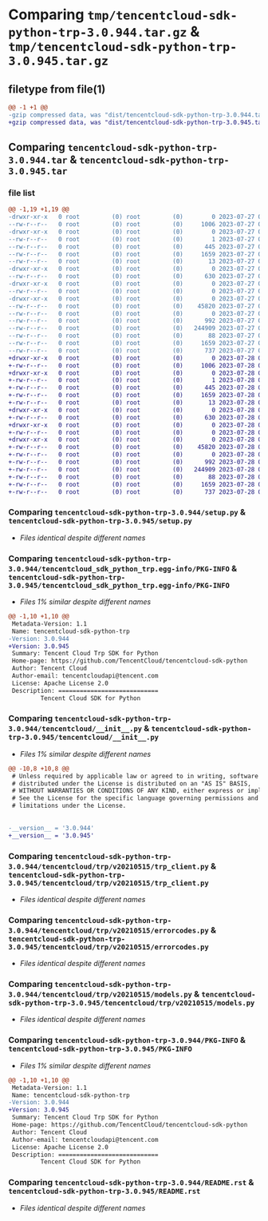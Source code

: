 # Comparing `tmp/tencentcloud-sdk-python-trp-3.0.944.tar.gz` & `tmp/tencentcloud-sdk-python-trp-3.0.945.tar.gz`

## filetype from file(1)

```diff
@@ -1 +1 @@
-gzip compressed data, was "dist/tencentcloud-sdk-python-trp-3.0.944.tar", last modified: Thu Jul 27 02:26:34 2023, max compression
+gzip compressed data, was "dist/tencentcloud-sdk-python-trp-3.0.945.tar", last modified: Fri Jul 28 00:38:27 2023, max compression
```

## Comparing `tencentcloud-sdk-python-trp-3.0.944.tar` & `tencentcloud-sdk-python-trp-3.0.945.tar`

### file list

```diff
@@ -1,19 +1,19 @@
-drwxr-xr-x   0 root         (0) root         (0)        0 2023-07-27 02:26:34.000000 tencentcloud-sdk-python-trp-3.0.944/
--rw-r--r--   0 root         (0) root         (0)     1006 2023-07-27 02:26:34.000000 tencentcloud-sdk-python-trp-3.0.944/setup.py
-drwxr-xr-x   0 root         (0) root         (0)        0 2023-07-27 02:26:34.000000 tencentcloud-sdk-python-trp-3.0.944/tencentcloud_sdk_python_trp.egg-info/
--rw-r--r--   0 root         (0) root         (0)        1 2023-07-27 02:26:34.000000 tencentcloud-sdk-python-trp-3.0.944/tencentcloud_sdk_python_trp.egg-info/dependency_links.txt
--rw-r--r--   0 root         (0) root         (0)      445 2023-07-27 02:26:34.000000 tencentcloud-sdk-python-trp-3.0.944/tencentcloud_sdk_python_trp.egg-info/SOURCES.txt
--rw-r--r--   0 root         (0) root         (0)     1659 2023-07-27 02:26:34.000000 tencentcloud-sdk-python-trp-3.0.944/tencentcloud_sdk_python_trp.egg-info/PKG-INFO
--rw-r--r--   0 root         (0) root         (0)       13 2023-07-27 02:26:34.000000 tencentcloud-sdk-python-trp-3.0.944/tencentcloud_sdk_python_trp.egg-info/top_level.txt
-drwxr-xr-x   0 root         (0) root         (0)        0 2023-07-27 02:26:34.000000 tencentcloud-sdk-python-trp-3.0.944/tencentcloud/
--rw-r--r--   0 root         (0) root         (0)      630 2023-07-27 02:26:34.000000 tencentcloud-sdk-python-trp-3.0.944/tencentcloud/__init__.py
-drwxr-xr-x   0 root         (0) root         (0)        0 2023-07-27 02:26:34.000000 tencentcloud-sdk-python-trp-3.0.944/tencentcloud/trp/
--rw-r--r--   0 root         (0) root         (0)        0 2023-07-27 02:26:34.000000 tencentcloud-sdk-python-trp-3.0.944/tencentcloud/trp/__init__.py
-drwxr-xr-x   0 root         (0) root         (0)        0 2023-07-27 02:26:34.000000 tencentcloud-sdk-python-trp-3.0.944/tencentcloud/trp/v20210515/
--rw-r--r--   0 root         (0) root         (0)    45820 2023-07-27 02:26:34.000000 tencentcloud-sdk-python-trp-3.0.944/tencentcloud/trp/v20210515/trp_client.py
--rw-r--r--   0 root         (0) root         (0)        0 2023-07-27 02:26:34.000000 tencentcloud-sdk-python-trp-3.0.944/tencentcloud/trp/v20210515/__init__.py
--rw-r--r--   0 root         (0) root         (0)      992 2023-07-27 02:26:34.000000 tencentcloud-sdk-python-trp-3.0.944/tencentcloud/trp/v20210515/errorcodes.py
--rw-r--r--   0 root         (0) root         (0)   244909 2023-07-27 02:26:34.000000 tencentcloud-sdk-python-trp-3.0.944/tencentcloud/trp/v20210515/models.py
--rw-r--r--   0 root         (0) root         (0)       88 2023-07-27 02:26:34.000000 tencentcloud-sdk-python-trp-3.0.944/setup.cfg
--rw-r--r--   0 root         (0) root         (0)     1659 2023-07-27 02:26:34.000000 tencentcloud-sdk-python-trp-3.0.944/PKG-INFO
--rw-r--r--   0 root         (0) root         (0)      737 2023-07-27 02:26:34.000000 tencentcloud-sdk-python-trp-3.0.944/README.rst
+drwxr-xr-x   0 root         (0) root         (0)        0 2023-07-28 00:38:27.000000 tencentcloud-sdk-python-trp-3.0.945/
+-rw-r--r--   0 root         (0) root         (0)     1006 2023-07-28 00:38:27.000000 tencentcloud-sdk-python-trp-3.0.945/setup.py
+drwxr-xr-x   0 root         (0) root         (0)        0 2023-07-28 00:38:27.000000 tencentcloud-sdk-python-trp-3.0.945/tencentcloud_sdk_python_trp.egg-info/
+-rw-r--r--   0 root         (0) root         (0)        1 2023-07-28 00:38:27.000000 tencentcloud-sdk-python-trp-3.0.945/tencentcloud_sdk_python_trp.egg-info/dependency_links.txt
+-rw-r--r--   0 root         (0) root         (0)      445 2023-07-28 00:38:27.000000 tencentcloud-sdk-python-trp-3.0.945/tencentcloud_sdk_python_trp.egg-info/SOURCES.txt
+-rw-r--r--   0 root         (0) root         (0)     1659 2023-07-28 00:38:27.000000 tencentcloud-sdk-python-trp-3.0.945/tencentcloud_sdk_python_trp.egg-info/PKG-INFO
+-rw-r--r--   0 root         (0) root         (0)       13 2023-07-28 00:38:27.000000 tencentcloud-sdk-python-trp-3.0.945/tencentcloud_sdk_python_trp.egg-info/top_level.txt
+drwxr-xr-x   0 root         (0) root         (0)        0 2023-07-28 00:38:27.000000 tencentcloud-sdk-python-trp-3.0.945/tencentcloud/
+-rw-r--r--   0 root         (0) root         (0)      630 2023-07-28 00:38:27.000000 tencentcloud-sdk-python-trp-3.0.945/tencentcloud/__init__.py
+drwxr-xr-x   0 root         (0) root         (0)        0 2023-07-28 00:38:27.000000 tencentcloud-sdk-python-trp-3.0.945/tencentcloud/trp/
+-rw-r--r--   0 root         (0) root         (0)        0 2023-07-28 00:38:27.000000 tencentcloud-sdk-python-trp-3.0.945/tencentcloud/trp/__init__.py
+drwxr-xr-x   0 root         (0) root         (0)        0 2023-07-28 00:38:27.000000 tencentcloud-sdk-python-trp-3.0.945/tencentcloud/trp/v20210515/
+-rw-r--r--   0 root         (0) root         (0)    45820 2023-07-28 00:38:27.000000 tencentcloud-sdk-python-trp-3.0.945/tencentcloud/trp/v20210515/trp_client.py
+-rw-r--r--   0 root         (0) root         (0)        0 2023-07-28 00:38:27.000000 tencentcloud-sdk-python-trp-3.0.945/tencentcloud/trp/v20210515/__init__.py
+-rw-r--r--   0 root         (0) root         (0)      992 2023-07-28 00:38:27.000000 tencentcloud-sdk-python-trp-3.0.945/tencentcloud/trp/v20210515/errorcodes.py
+-rw-r--r--   0 root         (0) root         (0)   244909 2023-07-28 00:38:27.000000 tencentcloud-sdk-python-trp-3.0.945/tencentcloud/trp/v20210515/models.py
+-rw-r--r--   0 root         (0) root         (0)       88 2023-07-28 00:38:27.000000 tencentcloud-sdk-python-trp-3.0.945/setup.cfg
+-rw-r--r--   0 root         (0) root         (0)     1659 2023-07-28 00:38:27.000000 tencentcloud-sdk-python-trp-3.0.945/PKG-INFO
+-rw-r--r--   0 root         (0) root         (0)      737 2023-07-28 00:38:27.000000 tencentcloud-sdk-python-trp-3.0.945/README.rst
```

### Comparing `tencentcloud-sdk-python-trp-3.0.944/setup.py` & `tencentcloud-sdk-python-trp-3.0.945/setup.py`

 * *Files identical despite different names*

### Comparing `tencentcloud-sdk-python-trp-3.0.944/tencentcloud_sdk_python_trp.egg-info/PKG-INFO` & `tencentcloud-sdk-python-trp-3.0.945/tencentcloud_sdk_python_trp.egg-info/PKG-INFO`

 * *Files 1% similar despite different names*

```diff
@@ -1,10 +1,10 @@
 Metadata-Version: 1.1
 Name: tencentcloud-sdk-python-trp
-Version: 3.0.944
+Version: 3.0.945
 Summary: Tencent Cloud Trp SDK for Python
 Home-page: https://github.com/TencentCloud/tencentcloud-sdk-python
 Author: Tencent Cloud
 Author-email: tencentcloudapi@tencent.com
 License: Apache License 2.0
 Description: ============================
         Tencent Cloud SDK for Python
```

### Comparing `tencentcloud-sdk-python-trp-3.0.944/tencentcloud/__init__.py` & `tencentcloud-sdk-python-trp-3.0.945/tencentcloud/__init__.py`

 * *Files 1% similar despite different names*

```diff
@@ -10,8 +10,8 @@
 # Unless required by applicable law or agreed to in writing, software
 # distributed under the License is distributed on an "AS IS" BASIS,
 # WITHOUT WARRANTIES OR CONDITIONS OF ANY KIND, either express or implied.
 # See the License for the specific language governing permissions and
 # limitations under the License.
 
 
-__version__ = '3.0.944'
+__version__ = '3.0.945'
```

### Comparing `tencentcloud-sdk-python-trp-3.0.944/tencentcloud/trp/v20210515/trp_client.py` & `tencentcloud-sdk-python-trp-3.0.945/tencentcloud/trp/v20210515/trp_client.py`

 * *Files identical despite different names*

### Comparing `tencentcloud-sdk-python-trp-3.0.944/tencentcloud/trp/v20210515/errorcodes.py` & `tencentcloud-sdk-python-trp-3.0.945/tencentcloud/trp/v20210515/errorcodes.py`

 * *Files identical despite different names*

### Comparing `tencentcloud-sdk-python-trp-3.0.944/tencentcloud/trp/v20210515/models.py` & `tencentcloud-sdk-python-trp-3.0.945/tencentcloud/trp/v20210515/models.py`

 * *Files identical despite different names*

### Comparing `tencentcloud-sdk-python-trp-3.0.944/PKG-INFO` & `tencentcloud-sdk-python-trp-3.0.945/PKG-INFO`

 * *Files 1% similar despite different names*

```diff
@@ -1,10 +1,10 @@
 Metadata-Version: 1.1
 Name: tencentcloud-sdk-python-trp
-Version: 3.0.944
+Version: 3.0.945
 Summary: Tencent Cloud Trp SDK for Python
 Home-page: https://github.com/TencentCloud/tencentcloud-sdk-python
 Author: Tencent Cloud
 Author-email: tencentcloudapi@tencent.com
 License: Apache License 2.0
 Description: ============================
         Tencent Cloud SDK for Python
```

### Comparing `tencentcloud-sdk-python-trp-3.0.944/README.rst` & `tencentcloud-sdk-python-trp-3.0.945/README.rst`

 * *Files identical despite different names*

